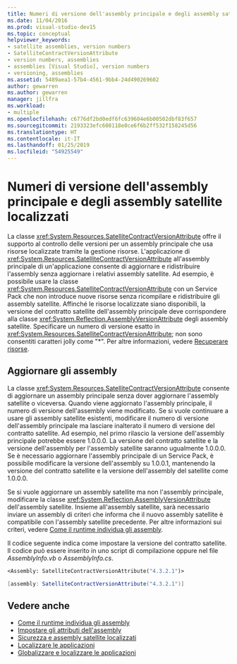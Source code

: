 ```yaml
---
title: Numeri di versione dell'assembly principale e degli assembly satellite localizzati
ms.date: 11/04/2016
ms.prod: visual-studio-dev15
ms.topic: conceptual
helpviewer_keywords:
- satellite assemblies, version numbers
- SatelliteContractVersionAttribute
- version numbers, assemblies
- assemblies [Visual Studio], version numbers
- versioning, assemblies
ms.assetid: 5489aea1-57b4-4561-9bb4-24d490269602
author: gewarren
ms.author: gewarren
manager: jillfra
ms.workload:
- multiple
ms.openlocfilehash: c6776df2bd0edf6fc639604e6b00502dbf83f657
ms.sourcegitcommit: 2193323efc608118e0ce6f6b2ff532f158245d56
ms.translationtype: HT
ms.contentlocale: it-IT
ms.lasthandoff: 01/25/2019
ms.locfileid: "54925549"
---
```

# <a name="version-numbers-for-main-and-localized-satellite-assemblies"></a>Numeri di versione dell'assembly principale e degli assembly satellite localizzati
La classe <xref:System.Resources.SatelliteContractVersionAttribute> offre il supporto al controllo delle versioni per un assembly principale che usa risorse localizzate tramite la gestione risorse. L'applicazione di <xref:System.Resources.SatelliteContractVersionAttribute> all'assembly principale di un'applicazione consente di aggiornare e ridistribuire l'assembly senza aggiornare i relativi assembly satellite. Ad esempio, è possibile usare la classe <xref:System.Resources.SatelliteContractVersionAttribute> con un Service Pack che non introduce nuove risorse senza ricompilare e ridistribuire gli assembly satellite. Affinché le risorse localizzate siano disponibili, la versione del contratto satellite dell'assembly principale deve corrispondere alla classe <xref:System.Reflection.AssemblyVersionAttribute> degli assembly satellite. Specificare un numero di versione esatto in <xref:System.Resources.SatelliteContractVersionAttribute>; non sono consentiti caratteri jolly come "*". Per altre informazioni, vedere [Recuperare risorse](/dotnet/framework/resources/retrieving-resources-in-desktop-apps).

## <a name="update-assemblies"></a>Aggiornare gli assembly
 La classe <xref:System.Resources.SatelliteContractVersionAttribute> consente di aggiornare un assembly principale senza dover aggiornare l'assembly satellite o viceversa. Quando viene aggiornato l'assembly principale, il numero di versione dell'assembly viene modificato. Se si vuole continuare a usare gli assembly satellite esistenti, modificare il numero di versione dell'assembly principale ma lasciare inalterato il numero di versione del contratto satellite. Ad esempio, nel primo rilascio la versione dell'assembly principale potrebbe essere 1.0.0.0. La versione del contratto satellite e la versione dell'assembly per l'assembly satellite saranno ugualmente 1.0.0.0. Se è necessario aggiornare l'assembly principale di un Service Pack, è possibile modificare la versione dell'assembly su 1.0.0.1, mantenendo la versione del contratto satellite e la versione dell'assembly del satellite come 1.0.0.0.

 Se si vuole aggiornare un assembly satellite ma non l'assembly principale, modificare la classe <xref:System.Reflection.AssemblyVersionAttribute> dell'assembly satellite. Insieme all'assembly satellite, sarà necessario inviare un assembly di criteri che informa che il nuovo assembly satellite è compatibile con l'assembly satellite precedente. Per altre informazioni sui criteri, vedere [Come il runtime individua gli assembly](/dotnet/framework/deployment/how-the-runtime-locates-assemblies).

 Il codice seguente indica come impostare la versione del contratto satellite. Il codice può essere inserito in uno script di compilazione oppure nel file *AssemblyInfo.vb* o *AssemblyInfo.cs*.

```vb
<Assembly: SatelliteContractVersionAttribute("4.3.2.1")>
```

```csharp
[assembly: SatelliteContractVersionAttribute("4.3.2.1")]
```

## <a name="see-also"></a>Vedere anche

- [Come il runtime individua gli assembly](/dotnet/framework/deployment/how-the-runtime-locates-assemblies)
- [Impostare gli attributi dell'assembly](/dotnet/framework/app-domains/set-assembly-attributes)
- [Sicurezza e assembly satellite localizzati](../ide/security-and-localized-satellite-assemblies.md)
- [Localizzare le applicazioni](../ide/localizing-applications.md)
- [Globalizzare e localizzare le applicazioni](../ide/globalizing-and-localizing-applications.md)